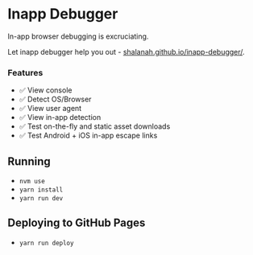 # Inapp Debugger

In-app browser debugging is excruciating.

Let inapp debugger help you out - [shalanah.github.io/inapp-debugger/]().

### Features

- ✅ View console
- ✅ Detect OS/Browser
- ✅ View user agent
- ✅ View in-app detection
- ✅ Test on-the-fly and static asset downloads
- ✅ Test Android + iOS in-app escape links

## Running

- `nvm use`
- `yarn install`
- `yarn run dev`

## Deploying to GitHub Pages

- `yarn run deploy`
